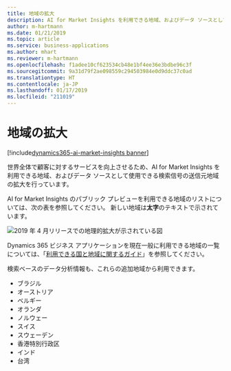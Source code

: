 ```yaml
---
title: 地域の拡大
description: AI for Market Insights を利用できる地域、およびデータ ソースとして使用できる検索信号の送信元地域の拡大を行っています。
author: m-hartmann
ms.date: 01/21/2019
ms.topic: article
ms.service: business-applications
ms.author: mhart
ms.reviewer: m-hartmann
ms.openlocfilehash: f1adee10cf623534cb48e1bf4ee36e3bdbe96c3f
ms.sourcegitcommit: 9a31d79f2ae098559c294503984e0d9ddc37c0ad
ms.translationtype: HT
ms.contentlocale: ja-JP
ms.lasthandoff: 01/17/2019
ms.locfileid: "211019"
---
```

#  <a name="geographic-expansion"></a>地域の拡大
[!include[dynamics365-ai-market-insights banner](../../includes/dynamics365-ai-market-insights.md)]

世界全体で顧客に対するサービスを向上させるため、AI for Market Insights を利用できる地域、およびデータ ソースとして使用できる検索信号の送信元地域の拡大を行っています。  

AI for Market Insights のパブリック プレビューを利用できる地域のリストについては、次の表を参照してください。 新しい地域は**太字**のテキストで示されています。

![2019 年 4 月リリースでの地理的拡大が示されている図](media/geographic-expansion.png "2019 年 4 月リリースでの地理的拡大")

Dynamics 365 ビジネス アプリケーションを現在一般に利用できる地域の一覧については、「[利用できる国と地域に関するガイド](https://aka.ms/dynamics_365_international_availability_deck)」を参照してください。 

検索ベースのデータ分析情報も、これらの追加地域から利用できます。  
 
- ブラジル 
- オーストリア 
- ベルギー 
- オランダ 
- ノルウェー 
- スイス 
- スウェーデン 
- 香港特別行政区 
- インド 
- 台湾 
